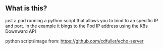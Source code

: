 ## What is this?
just a pod running a python script that allows you to bind to an specific IP and port.
In the example it bings to the Pod IP address using the K8s Downward API


python script/image from: https://github.com/cdfuller/echo-server
